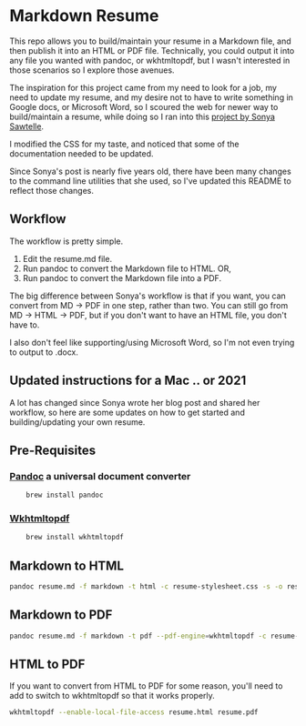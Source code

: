 # Markdown Resume

This repo allows you to build/maintain your resume in a Markdown file, and then publish it into an HTML or PDF file.
Technically, you could output it into any file you wanted with pandoc, or wkhtmltopdf, but I wasn't interested in those scenarios so I explore those avenues.

The inspiration for this project came from my need to look for a job, my need to update my resume, and my desire not to have to write something in Google docs, or Microsoft Word, so I scoured the web for newer way to build/maintain a resume, while doing so I ran into this [project by Sonya Sawtelle](https://sdsawtelle.github.io/blog/output/simple-markdown-resume-with-pandoc-and-wkhtmltopdf.html).

I modified the CSS for my taste, and noticed that some of the documentation needed to be updated.

Since Sonya's post is nearly five years old, there have been many changes to the command line utilities that she used, so I've updated this README to reflect those changes.

## Workflow

The workflow is pretty simple.

1. Edit the resume.md file.
1. Run pandoc to convert the Markdown file to HTML. OR,
1. Run pandoc to convert the Markdown file into a PDF.

The big difference between Sonya's workflow is that if you want, you can convert from MD -> PDF in one step, rather than two. You can still go from MD -> HTML -> PDF, but if you don't want to have an HTML file, you don't have to.

I also don't feel like supporting/using Microsoft Word, so I'm not even trying to output to .docx.

## Updated instructions for a Mac .. or 2021

A lot has changed since Sonya wrote her blog post and shared her workflow, so here are some updates on how to get started and building/updating your own resume.

## Pre-Requisites

### [Pandoc](https://pandoc.org) a universal document converter

```sh
    brew install pandoc
```

### [Wkhtmltopdf](https://wkhtmltopdf.org)

```sh
    brew install wkhtmltopdf
```

## Markdown to HTML

```sh
pandoc resume.md -f markdown -t html -c resume-stylesheet.css -s -o resume.html
```

## Markdown to PDF

```sh
pandoc resume.md -f markdown -t pdf --pdf-engine=wkhtmltopdf -c resume-stylesheet.css -s -o resume.pdf
```

## HTML to PDF

If you want to convert from HTML to PDF for some reason, you'll need to add to switch to wkhtmltopdf so that it works properly.

```sh
wkhtmltopdf --enable-local-file-access resume.html resume.pdf
```
